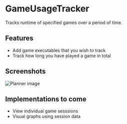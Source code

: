 # GameUsageTracker
Tracks runtime of specified games over a period of time.

## Features
- Add game executables that you wish to track
- Track how long you have played a game in total

## Screenshots
![Planner image](https://i.imgur.com/YEhpZsX.png)

## Implementations to come
- View individual game sesssions
- Visual graphs using session data
